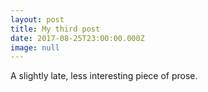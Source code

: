 ```yaml
---
layout: post
title: My third post
date: 2017-08-25T23:00:00.000Z
image: null
---
```


A slightly late, less interesting piece of prose.